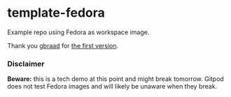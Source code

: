 # template-fedora
Example repo using Fedora as workspace image.

Thank you [gbraad](https://github.com/gbraad/) for [the first version](https://github.com/gbraad/gitpod-template-fedora).

### Disclaimer
**Beware:** this is a tech demo at this point and might break tomorrow. Gitpod does not test Fedora images and will likely be unaware when they break.
